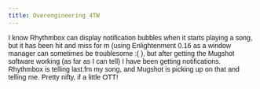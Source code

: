 ```yaml
---
title: Overengineering 4TW
---
```

<span style="font-family: arial;">I know Rhythmbox can display notification bubbles when it starts playing a song, but it has been hit and miss for m (using Enlightenment 0.16 as a window manager can sometimes be troublesome :( ), but after getting the Mugshot software working (as far as I can tell) I have been getting notifications. Rhythmbox is telling last.fm my song, and Mugshot is picking up on that and telling me. Pretty nifty, if a little OTT!</span>